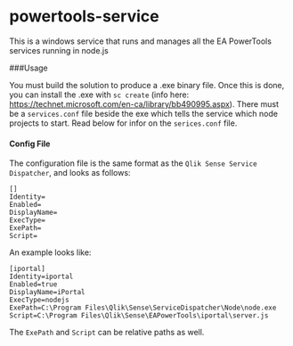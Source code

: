 # powertools-service
This is a windows service that runs and manages all the EA PowerTools services running in node.js

###Usage

You must build the solution to produce a .exe binary file. Once this is done, you can install the .exe with `sc create` (info here: https://technet.microsoft.com/en-ca/library/bb490995.aspx). There must be a `services.conf` file beside the exe which tells the service which node projects to start. Read below for infor on the `serices.conf` file.

####   Config File

The configuration file is the same format as the `Qlik Sense Service Dispatcher`, and looks as follows:
```
[]
Identity=
Enabled=
DisplayName=
ExecType=
ExePath=
Script=
```

An example looks like:
```
[iportal]
Identity=iportal
Enabled=true
DisplayName=iPortal
ExecType=nodejs
ExePath=C:\Program Files\Qlik\Sense\ServiceDispatcher\Node\node.exe
Script=C:\Program Files\Qlik\Sense\EAPowerTools\iportal\server.js
```
The `ExePath` and `Script` can be relative paths as well.
